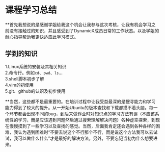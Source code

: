 # 课程学习总结
**首先我想说的是感谢学姐给我这个机会让我参与这次考核，让我有机会学习之前没有接触过的知识，并且感受到了DynamicX成员日常的工作状态。以及学姐的耐心指导帮助我更快适应此学习模式。
## 学到的知识
1.Linux系统的安装及其相关知识  
2.命令行。例如``cd``、``pwd``、``ls``...  
3.shell脚本初步了解  
4.vim的初使用  
5.git、github的认识及初步使用  

**当然，这些都不是最重要的。在培训过程中让我受益最深的是搜寻能力和学习能力得到了较大的提升。从一开始Ubuntu的版本查找和下载都摸不着头脑，每一个环节都会出现不同的bug，到后来做作业时对知识点的学习方法有误（不应该系统性的学习，而是应该遇到问题然后通过搜索理解解决问题）各种虚空探索，到现在慢慢摸到了一些学习以及查找的感觉。当然，后面我肯定还会遇到各种各样的困难，我认为遇到困难时“不要去说这个不行那个不行，而是说这个方法我可以去试试，我可以做什么什么”才是最好的解决方法。另外，不要忘记当初为什么想要进来。
